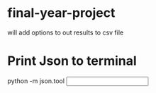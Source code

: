 # final-year-project
will add options to out results to csv file

# Print Json to terminal
python -m json.tool <input file>
